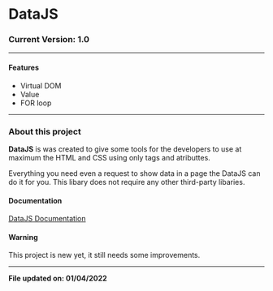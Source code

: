 # DataJS


### Current Version: 1.0

------------

#### Features

- Virtual DOM
- Value
- FOR loop


------------

### About this project

**DataJS** is was created to give some tools for the developers to use at maximum the HTML and CSS using only tags and atributtes.

Everything you need even a request to show data in a page the DataJS can do it for you.
This libary does not require any other third-party libaries.


#### Documentation

[DataJS Documentation](https://netocodec.github.io/datajs/ "DataJS Documentation")

#### Warning

This project is new yet, it still needs some improvements.



------------

**File updated on: 01/04/2022**

